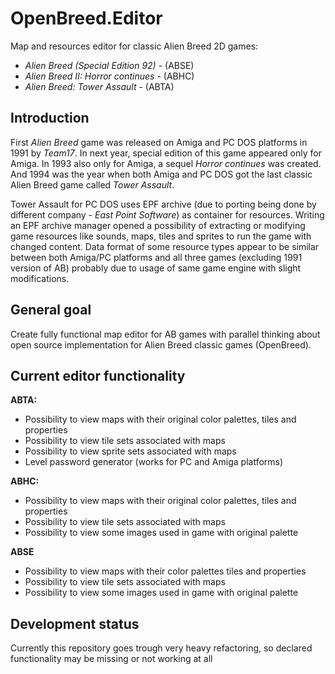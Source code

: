 # OpenBreed.Editor
Map and resources editor for classic Alien Breed 2D games:
 - *Alien Breed (Special Edition 92)* - (ABSE)
 - *Alien Breed II: Horror continues* - (ABHC)
 - *Alien Breed: Tower Assault* - (ABTA)

## Introduction

First *Alien Breed* game was released on Amiga and PC DOS platforms in 1991 by *Team17*. In next year, special edition of this game appeared only for Amiga.
In 1993 also only for Amiga, a sequel *Horror continues* was created. And 1994 was the year when both Amiga and PC DOS got the last classic Alien Breed game called *Tower Assault*.

Tower Assault for PC DOS uses EPF archive (due to porting being done by different company - *East Point Software*) as container for resources. Writing an EPF archive manager opened a possibility of extracting or modifying game resources like sounds, maps, tiles and sprites to run the game with changed content.
Data format of some resource types appear to be similar between both Amiga/PC platforms and all three games (excluding 1991 version of AB) probably due to usage of same game engine with slight modifications.

## General goal

Create fully functional map editor for AB games with parallel thinking about open source implementation for Alien Breed classic games (OpenBreed).

## Current editor functionality

**ABTA:**
 - Possibility to view maps with their original color palettes, tiles and properties
 - Possibility to view tile sets associated with maps
 - Possibility to view sprite sets associated with maps
 - Level password generator (works for PC and Amiga platforms)

**ABHC:**
 - Possibility to view maps with their original color palettes, tiles and properties
 - Possibility to view tile sets associated with maps
 - Possibility to view some images used in game with original palette
 
**ABSE**
 - Possibility to view maps with their color palettes tiles and properties
 - Possibility to view tile sets associated with maps
 - Possibility to view some images used in game with original palette
 
 ## Development status
 Currently this repository goes trough very heavy refactoring, so declared functionality may be missing or not working at all
  
  
 
